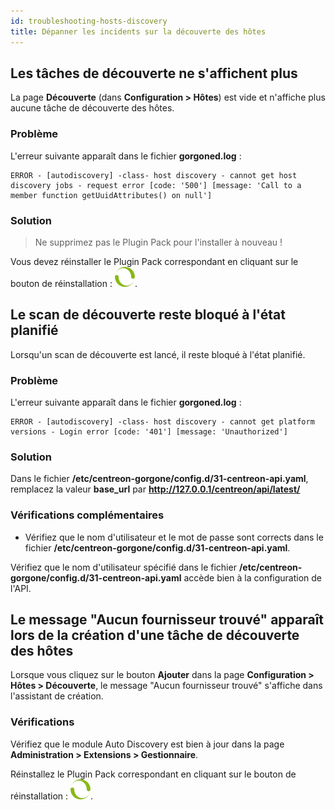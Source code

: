```yaml
---
id: troubleshooting-hosts-discovery
title: Dépanner les incidents sur la découverte des hôtes
---
```


## Les tâches de découverte ne s'affichent plus

La page **Découverte** (dans **Configuration > Hôtes**) est vide et n'affiche plus aucune tâche de découverte des hôtes.

### Problème

L'erreur suivante apparaît dans le fichier **gorgoned.log** :

``` shell
ERROR - [autodiscovery] -class- host discovery - cannot get host discovery jobs - request error [code: '500'] [message: 'Call to a member function getUuidAttributes() on null']
```

### Solution

> Ne supprimez pas le Plugin Pack pour l'installer à nouveau !

Vous devez réinstaller le Plugin Pack correspondant en cliquant sur le bouton de réinstallation : ![image](../../assets/monitoring/discovery/reinstall-complete.png).

## Le scan de découverte reste bloqué à l'état planifié

Lorsqu'un scan de découverte est lancé, il reste bloqué à l'état planifié.

### Problème

L'erreur suivante apparaît dans le fichier **gorgoned.log** :

``` shell
ERROR - [autodiscovery] -class- host discovery - cannot get platform versions - Login error [code: '401'] [message: 'Unauthorized']
```

### Solution

Dans le fichier **/etc/centreon-gorgone/config.d/31-centreon-api.yaml**, remplacez la valeur **base_url** par **http://127.0.0.1/centreon/api/latest/**

### Vérifications complémentaires

- Vérifiez que le nom d'utilisateur et le mot de passe sont corrects dans le fichier **/etc/centreon-gorgone/config.d/31-centreon-api.yaml**.

Vérifiez que le nom d'utilisateur spécifié dans le fichier **/etc/centreon-gorgone/config.d/31-centreon-api.yaml** accède bien à la configuration de l'API.

## Le message "Aucun fournisseur trouvé" apparaît lors de la création d'une tâche de découverte des hôtes

Lorsque vous cliquez sur le bouton **Ajouter** dans la page **Configuration > Hôtes > Découverte**, le message "Aucun fournisseur trouvé" s'affiche dans l'assistant de création.

### Vérifications

Vérifiez que le module Auto Discovery est bien à jour dans la page **Administration > Extensions > Gestionnaire**.

Réinstallez le Plugin Pack correspondant en cliquant sur le bouton de réinstallation : ![image](../../assets/monitoring/discovery/reinstall-complete.png).
